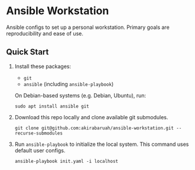 # Ansible Workstation

Ansible configs to set up a personal workstation. Primary goals are
reproducibility and ease of use.

## Quick Start

1. Install these packages:

   - `git`
   - `ansible` (including `ansible-playbook`)

   On Debian-based systems (e.g. Debian, Ubuntu), run:

   ```
   sudo apt install ansible git
   ```

2. Download this repo locally and clone available git submodules.

   ```
   git clone git@github.com:akirabaruah/ansible-workstation.git --recurse-submodules
   ```

3. Run `ansible-playbook` to initialize the local system. This command uses
   default user configs.

   ```
   ansible-playbook init.yaml -i localhost
   ```
